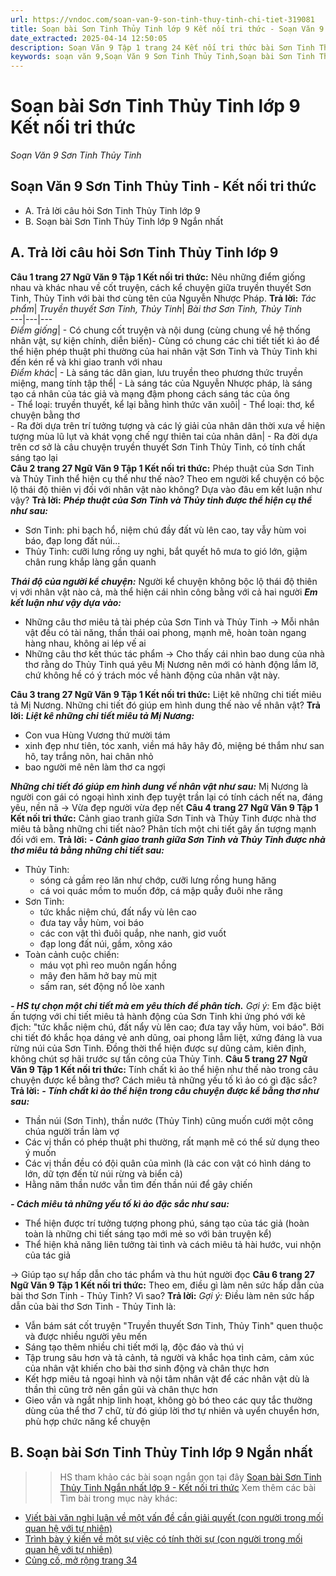 ```yaml
---
url: https://vndoc.com/soan-van-9-son-tinh-thuy-tinh-chi-tiet-319081
title: Soạn bài Sơn Tinh Thủy Tinh lớp 9 Kết nối tri thức - Soạn Văn 9 Sơn Tinh Thủy Tinh - VnDoc.com
date_extracted: 2025-04-14 12:50:05
description: Soạn Văn 9 Tập 1 trang 24 Kết nối tri thức bài Sơn Tinh Thủy Tinh gồm phần trả lời chi tiết, đầy đủ, bám sát các câu hỏi, yêu cầu trong SGK (chỉ có trên VnDoc). Mời các bạn tham khảo.
keywords: soạn văn 9,Soạn Văn 9 Sơn Tinh Thủy Tinh,Soạn bài Sơn Tinh Thủy Tinh Chi tiết,soạn văn 9 Tập 1 trang 24 Kết nối tri thức,Sơn Tinh Thủy Tinh lớp 9 Kết nối tri thức,Sơn Tinh Thủy Tinh trang 24,bài thơ Sơn Tinh Thủy Tinh,văn 9,ngữ văn 9,soạn văn 9 kết nối tri thức,soạn văn 9 tập 1,giải văn 9,soạn ngữ văn 9,giải ngữ văn 9,giải sgk ngữ văn 9
---
```


# Soạn bài Sơn Tinh Thủy Tinh lớp 9 Kết nối tri thức
 _Soạn Văn 9 Sơn Tinh Thủy Tinh_
## **Soạn Văn 9 Sơn Tinh Thủy Tinh - Kết nối tri thức**
  * A. Trả lời câu hỏi Sơn Tinh Thủy Tinh lớp 9
  * B. Soạn bài Sơn Tinh Thủy Tinh lớp 9 Ngắn nhất

## **A. Trả lời câu hỏi Sơn Tinh Thủy Tinh lớp 9**
**Câu 1 trang 27 Ngữ Văn 9 Tập 1 Kết nối tri thức:** Nêu những điểm giống nhau và khác nhau về cốt truyện, cách kể chuyện giữa truyền thuyết Sơn Tinh, Thủy Tinh với bài thơ cùng tên của Nguyễn Nhược Pháp.
**Trả lời:**
_Tác phẩm_|  _Truyền thuyết Sơn Tinh, Thủy Tinh_|  _Bài thơ Sơn Tinh, Thủy Tinh_  
---|---|---  
 _Điểm giống_|  \- Có chung cốt truyện và nội dung \(cùng chung về hệ thống nhân vật, sự kiện chính, diễn biến\)\- Cùng có chung các chi tiết tiết kì ảo để thể hiện phép thuật phi thường của hai nhân vật Sơn Tinh và Thủy Tinh khi đến kén rể và khi giao tranh với nhau  
 _Điểm khác_|  \- Là sáng tác dân gian, lưu truyền theo phương thức truyền miệng, mang tính tập thể| \- Là sáng tác của Nguyễn Nhược pháp, là sáng tạo cá nhân của tác giả và mạng đậm phong cách sáng tác của ông  
\- Thể loại: truyền thuyết, kể lại bằng hình thức văn xuôi| \- Thể loại: thơ, kể chuyện bằng thơ  
\- Ra đời dựa trên trí tưởng tượng và các lý giải của nhân dân thời xưa về hiện tượng mùa lũ lụt và khát vọng chế ngự thiên tai của nhân dân| \- Ra đời dựa trên cơ sở là câu chuyện truyền thuyết Sơn Tinh Thủy Tinh, có tính chất sáng tạo lại  
**Câu 2 trang 27 Ngữ Văn 9 Tập 1 Kết nối tri thức:** Phép thuật của Sơn Tinh và Thủy Tinh thể hiện cụ thể như thế nào? Theo em người kể chuyện có bộc lộ thái độ thiên vị đối với nhân vật nào không? Dựa vào đâu em kết luận như vậy?
**Trả lời:**
_**Phép thuật của Sơn Tinh và Thủy tinh được thể hiện cụ thể như sau:**_
  * Sơn Tinh: phi bạch hổ, niệm chú đầy đất vù lên cao, tay vẫy hùm voi báo, đạp long đất núi...
  * Thủy Tinh: cưỡi lưng rồng uy nghi, bắt quyết hô mưa to gió lớn, giậm chân rung khắp làng gần quanh

 _**Thái độ của người kể chuyện:**_
Người kể chuyện không bộc lộ thái độ thiên vị với nhân vật nào cả, mà thể hiện cái nhìn công bằng với cả hai người
 _**Em kết luận như vậy dựa vào:**_
  * Những câu thơ miêu tả tài phép của Sơn Tinh và Thủy Tinh → Mỗi nhân vật đều có tài năng, thần thái oai phong, mạnh mẽ, hoàn toàn ngang hàng nhau, không ai lép vế ai
  * Những câu thơ kết thúc tác phẩm → Cho thấy cái nhìn bao dung của nhà thơ rằng do Thủy Tinh quá yêu Mị Nương nên mới có hành động lầm lỡ, chứ không hề có ý trách móc về hành động của nhân vật này.

**Câu 3 trang 27 Ngữ Văn 9 Tập 1 Kết nối tri thức:** Liệt kê những chi tiết miêu tả Mị Nương. Những chi tiết đó giúp em hình dung thế nào về nhân vật?
**Trả lời:**
_**Liệt kê những chi tiết miêu tả Mị Nương:**_
  * Con vua Hùng Vương thứ mười tám
  * xinh đẹp như tiên, tóc xanh, viền má hây hây đỏ, miệng bé thắm như san hô, tay trắng nõn, hai chân nhỏ
  * bao người mê nên làm thơ ca ngợi

 _**Những chi tiết đó giúp em hình dung về nhân vật như sau:**_
Mị Nương là người con gái có ngoại hình xinh đẹp tuyệt trần lại có tính cách nết na, đáng yêu, nền nã
→ Vừa đẹp người vừa đẹp nết
**Câu 4 trang 27 Ngữ Văn 9 Tập 1 Kết nối tri thức:** Cảnh giao tranh giữa Sơn Tinh và Thủy Tinh được nhà thơ miêu tả bằng những chi tiết nào? Phân tích một chi tiết gây ấn tượng mạnh đối với em.
**Trả lời:**
_**\- Cảnh giao tranh giữa Sơn Tinh và Thủy Tinh được nhà thơ miêu tả bằng những chi tiết sau:**_
  * Thủy Tinh:
    * sóng cả gầm reo lăn như chớp, cưỡi lưng rồng hung hăng
    * cá voi quác mồm to muốn đớp, cá mập quẫy đuôi nhe răng
  * Sơn Tinh:
    * tức khắc niệm chú, đất nẩy vù lên cao
    * đưa tay vẫy hùm, voi báo
    * các con vật thì đuôi quắp, nhe nanh, giơ vuốt
    * đạp long đất núi, gầm, xông xáo
  * Toàn cảnh cuộc chiến:
    * máu vọt phì reo muôn ngấn hồng
    * mây đen hăm hở bay mù mịt
    * sấm ran, sét động nổ lòe xanh

_**\- HS tự chọn một chi tiết mà em yêu thích để phân tích.**_
_Gợi ý:_
Em đặc biệt ấn tượng với chi tiết miêu tả hành động của Sơn Tinh khi ứng phó với kẻ địch: "tức khắc niệm chú, đất nẩy vù lên cao; đưa tay vẫy hùm, voi báo". Bởi chi tiết đó khắc họa dáng vẻ anh dũng, oai phong lẫm liệt, xứng đáng là vua rừng núi của Sơn Tinh. Đồng thời thể hiện được sự dũng cảm, kiên định, không chút sợ hãi trước sự tấn công của Thủy Tinh.
**Câu 5 trang 27 Ngữ Văn 9 Tập 1 Kết nối tri thức:** Tính chất kì ảo thể hiện như thế nào trong câu chuyện được kể bằng thơ? Cách miêu tả những yếu tố kì ảo có gì đặc sắc?
**Trả lời:**
_**\- Tính chất kì ảo thể hiện trong câu chuyện được kể bằng thơ như sau:**_
  * Thần núi \(Sơn Tinh\), thần nước \(Thủy Tinh\) cũng muốn cưới một công chúa người trần làm vợ
  * Các vị thần có phép thuật phi thường, rất mạnh mẽ có thể sử dụng theo ý muốn
  * Các vị thần đều có đội quân của mình \(là các con vật có hình dáng to lớn, dữ tợn đến từ núi rừng và biển cả\)
  * Hằng năm thần nước vẫn tìm đến thần núi để gây chiến

 _**\- Cách miêu tả những yếu tố kì ảo đặc sắc như sau:**_
  * Thể hiện được trí tưởng tượng phong phú, sáng tạo của tác giả \(hoàn toàn là những chi tiết sáng tạo mới mẻ so với bản truyện kể\)
  * Thể hiện khả năng liên tưởng tài tình và cách miêu tả hài hước, vui nhộn của tác giả

→ Giúp tạo sự hấp dẫn cho tác phẩm và thu hút người đọc
**Câu 6 trang 27 Ngữ Văn 9 Tập 1 Kết nối tri thức:** Theo em, điều gì làm nên sức hấp dẫn của bài thơ Sơn Tinh - Thủy Tinh? Vì sao?
**Trả lời:**
_Gợi ý:_ Điều làm nên sức hấp dẫn của bài thơ Sơn Tinh - Thủy Tinh là:
  * Vẫn bám sát cốt truyện "Truyền thuyết Sơn Tinh, Thủy Tinh" quen thuộc và được nhiều người yêu mến
  * Sáng tạo thêm nhiều chi tiết mới lạ, độc đáo và thú vị
  * Tập trung sâu hơn và tả cảnh, tả người và khắc họa tình cảm, cảm xúc của nhân vật khiến cho bài thơ sinh động và chân thực hơn
  * Kết hợp miêu tả ngoại hình và nội tâm nhân vật để các nhân vật dù là thần thì cũng trở nên gần gũi và chân thực hơn
  * Gieo vần và ngắt nhịp linh hoạt, không gò bó theo các quy tắc thường dùng của thể thơ 7 chữ, từ đó giúp lời thơ tự nhiên và uyển chuyển hơn, phù hợp chức năng kể chuyện

## **B. Soạn bài Sơn Tinh Thủy Tinh lớp 9 Ngắn nhất**
>> HS tham khảo các bài soạn ngắn gọn tại đây [Soạn bài Sơn Tinh Thủy Tinh Ngắn nhất lớp 9 - Kết nối tri thức](<https://vndoc.com/soan-van-9-son-tinh-thuy-tinh-ngan-nhat-1466>)
Xem thêm các bài Tìm bài trong mục này khác:
  * [Viết bài văn nghị luận về một vấn đề cần giải quyết \(con người trong mối quan hệ với tự nhiên\)](</soan-van-9-viet-bai-van-nghi-luan-ve-mot-van-de-can-giai-quyet-con-nguoi-trong-moi-quan-he-voi-tu-nhien-319086>)
  * [Trình bày ý kiến về một sự việc có tính thời sự \(con người trong mối quan hệ với tự nhiên\)](</soan-van-9-trinh-bay-y-kien-ve-mot-su-viec-co-tinh-thoi-su-con-nguoi-trong-moi-quan-he-voi-tu-nhien-319089>)
  * [Củng cố, mở rộng trang 34](</soan-bai-cung-co-mo-rong-trang-34-lop-9-tap-1-ket-noi-tri-thuc-319093>)

